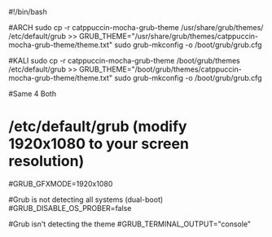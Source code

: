 #!/bin/bash

#ARCH
sudo cp -r catppuccin-mocha-grub-theme /usr/share/grub/themes/
/etc/default/grub >> GRUB_THEME="/usr/share/grub/themes/catppuccin-mocha-grub-theme/theme.txt"
sudo grub-mkconfig -o /boot/grub/grub.cfg
 
 
#KALI 
sudo cp -r catppuccin-mocha-grub-theme /boot/grub/themes
/etc/default/grub >> GRUB_THEME="/boot/grub/themes/catppuccin-mocha-grub-theme/theme.txt"
sudo grub-mkconfig -o /boot/grub/grub.cfg


#Same 4 Both
# /etc/default/grub (modify 1920x1080 to your screen resolution) 
#GRUB_GFXMODE=1920x1080

#Grub is not detecting all systems (dual-boot)
#GRUB_DISABLE_OS_PROBER=false

#Grub isn't detecting the theme
#GRUB_TERMINAL_OUTPUT="console"

